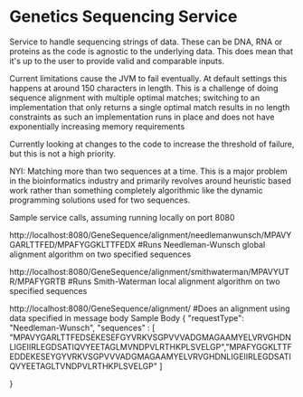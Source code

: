 # Genetics Sequencing Service

Service to handle sequencing strings of data. These can be DNA, RNA or proteins as the code is agnostic to the underlying data. This does mean that it's up to the user to provide valid and comparable inputs.

Current limitations cause the JVM to fail eventually. At default settings this happens at around 150 characters in length. This is a challenge of doing sequence alignment with multiple optimal matches; switching to an implementation that only returns a single optimal match results in no length constraints as such an implementation runs in place and does not have exponentially increasing memory requirements

Currently looking at changes to the code to increase the threshold of failure, but this is not a high priority.

NYI: Matching more than two sequences at a time. This is a major problem in the bioinformatics industry and primarily revolves around heuristic based work rather than something completely algorithmic like the dynamic programming solutions used for two sequences.

Sample service calls, assuming running locally on port 8080

http://localhost:8080/GeneSequence/alignment/needlemanwunsch/MPAVYGARLTTFED/MPAFYGGKLTTFEDX #Runs Needleman-Wunsch global alignment algorithm on two specified sequences

http://localhost:8080/GeneSequence/alignment/smithwaterman/MPAVYUTR/MPAFYGRTB #Runs Smith-Waterman local alignment algorithm on two specified sequences

http://localhost:8080/GeneSequence/alignment/ #Does an alignment using data specified in message body
Sample Body
{
  "requestType": "Needleman-Wunsch",
  "sequences" : [
    "MPAVYGARLTTFEDSEKESEFGYVRKVSGPVVVADGMAGAAMYELVRVGHDNLIGEIIRLEGDSATIQVYEETAGLMVNDPVLRTHKPLSVELGP","MPAFYGGKLTTFEDDEKESEYGYVRKVSGPVVVADGMAGAAMYELVRVGHDNLIGEIIRLEGDSATIQVYEETAGLTVNDPVLRTHKPLSVELGP" 
    ]
 
}